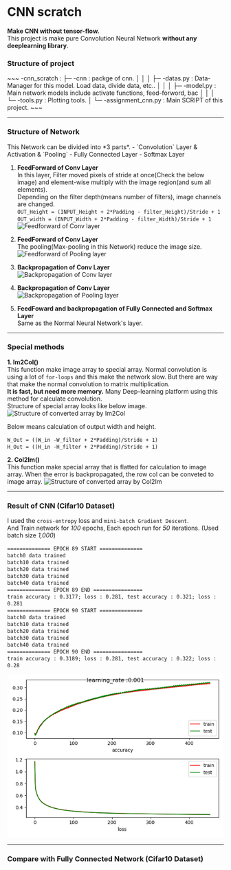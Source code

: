 <h1>CNN scratch</h1>

**Make CNN without tensor-flow.**  
This project is make pure Convolution Neural Network **without any deeplearning library**.  


<h3>Structure of project</h3>
~~~
-cnn_scratch : 
  ├─ -cnn : packge of cnn.
  │   │
  │   ├─ -datas.py : Data-Manager for this model. Load data, divide data, etc..
  │   │
  │   ├─ -model.py : Main network models include activate functions, feed-forword, bac
  │   │
  │   └─ -tools.py : Plotting tools.
  │
  └─ -assignment_cnn.py : Main SCRIPT of this project.
~~~
  
---  
<h3>Structure of Network</h3>
This Network can be divided into *3 parts*.  
- `Convolution` Layer & Activation & `Pooling`
- Fully Connected Layer 
- Softmax Layer

1. **FeedForward of Conv Layer**  
In this layer, Filter moved pixels of stride at once(Check the below image) and element-wise multiply with the image region(and sum all elements).  
Depending on the filter depth(means number of filters), image channels are changed.  
`OUT_Height = (INPUT_Height + 2*Padding - filter_Height)/Stride + 1`  
`OUT_width = (INPUT_Width + 2*Padding - filter_Width)/Stride + 1`  
![Feedforward of Conv layer](.images/)    

2. **FeedForward of Conv Layer**   
The pooling(Max-pooling in this Network) reduce the image size.  
![Feedforward of Pooling layer](.images/)  

3. **Backpropagation of Conv Layer**   
![Backpropagation of Conv layer](.images/)    

4. **Backpropagation of Conv Layer**   
![Backpropagation of Pooling layer](.images/)  

5. **FeedFoward and backpropagation of Fully Connected and Softmax Layer**  
Same as the Normal Neural Network's layer.  

  
---  
<h3>Special methods</h3>

**1. Im2Col()**  
This function make image array to special array. Normal convolution is using a lot of `for-loops` and this make the network slow.
But there are way that make the normal convolution to matrix multiplication.  
**It is fast, but need more memory.** Many Deep-learning platform using this method for calculate convolution.     
Structure of special array looks like below image.  
![Structure of converted array by Im2Col](.images/)  
  
Below means calculation of output width and height.
~~~
W_Out = ((W_in -W_filter + 2*Padding)/Stride + 1)
H_Out = ((H_in -H_filter + 2*Padding)/Stride + 1)
~~~  

**2. Col2Im()**  
This function make special array that is flatted for calculation to image array. When the error is backpropagated, the row col can be conveted to image array.
![Structure of converted array by Col2Im](.images/)  

  
---
<h3>Result of CNN  
(Cifar10 Dataset)</h3>  

I used the `cross-entropy` loss and `mini-batch Gradient Descent`.  
And Train network for *100* epochs, Each epoch run for *50* iterations. (Used batch size *1,000*)
~~~
============== EPOCH 89 START ==============
batch0 data trained
batch10 data trained
batch20 data trained
batch30 data trained
batch40 data trained
============== EPOCH 89 END ================
train accuracy : 0.3177; loss : 0.281, test accuracy : 0.321; loss : 0.281
============== EPOCH 90 START ==============
batch0 data trained
batch10 data trained
batch20 data trained
batch30 data trained
batch40 data trained
============== EPOCH 90 END ================
train accuracy : 0.3189; loss : 0.281, test accuracy : 0.322; loss : 0.28
~~~
![Cifar10 result](./images/result_epoch.png)  
 
 
 ---
 <h3>Compare with Fully Connected Network  
 (Cifar10 Dataset)</h3>  


 